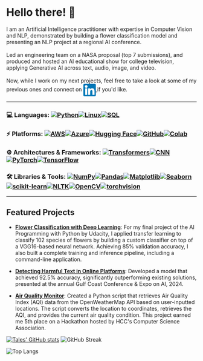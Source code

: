 <h1>Hello there! 👋</h1>
<p>
  I am an Artificial Intelligence practitioner with expertise in Computer Vision and NLP, demonstrated by building a flower classification model and presenting an NLP project at a regional AI conference.
  <br><br>
  Led an engineering team on a NASA proposal (top 7 submissions), and produced and hosted an AI educational show for college television, applying Generative AI across text, audio, image, and video.
  <br><br>
  Now, while I work on my next projects, feel free to take a look at some of my previous ones and connect on
  <a href="https://www.linkedin.com/in/tales-leonidas/" target="_blank">
    <img src="assets/linkedinlogo.png" alt="LinkedIn" style="width:33px; height:33px; vertical-align:middle;">
  </a>
  if you'd like.
</p>

---
### 💻 Languages: [![Python](https://img.shields.io/badge/Python-3776AB?style=for-the-badge&logo=python&logoColor=white)]()[![Linux](https://img.shields.io/badge/Linux-FCC624?style=for-the-badge&logo=linux&logoColor=black)]()[![SQL](https://img.shields.io/badge/SQL-4479A1?style=for-the-badge&logo=mysql&logoColor=white)]()

### ⚡ Platforms: [![AWS](https://img.shields.io/badge/AWS-FF9900?style=for-the-badge&logo=amazonaws&logoColor=white)]()[![Azure](https://img.shields.io/badge/Azure-0089D6?style=for-the-badge&logo=microsoft-azure&logoColor=white)]()[![Hugging Face](https://img.shields.io/badge/Hugging_Face-FFAE2E?style=for-the-badge&logo=huggingface&logoColor=white)]()[![GitHub](https://img.shields.io/badge/GitHub-181717?style=for-the-badge&logo=github&logoColor=white)]()[![Colab](https://img.shields.io/badge/Colab-F9AB00?style=for-the-badge&logo=google-colab&logoColor=white)]()

### ⚙️ Architectures & Frameworks: [![Transformers](https://img.shields.io/badge/Transformers-FFAE2E?style=for-the-badge&logo=huggingface&logoColor=white)]()[![CNN](https://img.shields.io/badge/CNN-336791?style=for-the-badge)]()[![PyTorch](https://img.shields.io/badge/PyTorch-EE4C2C?style=for-the-badge&logo=pytorch&logoColor=white)]()[![TensorFlow](https://img.shields.io/badge/TensorFlow-FF6F00?style=for-the-badge&logo=tensorflow&logoColor=white)]()

### 🛠️ Libraries & Tools: [![NumPy](https://img.shields.io/badge/NumPy-013243?style=for-the-badge&logo=numpy&logoColor=white)]()[![Pandas](https://img.shields.io/badge/Pandas-150458?style=for-the-badge&logo=pandas&logoColor=white)]()[![Matplotlib](https://img.shields.io/badge/Matplotlib-11557C?style=for-the-badge)]()[![Seaborn](https://img.shields.io/badge/Seaborn-2E9AFE?style=for-the-badge)]()[![scikit-learn](https://img.shields.io/badge/scikit--learn-F7931E?style=for-the-badge&logo=scikitlearn&logoColor=white)]()[![NLTK](https://img.shields.io/badge/NLTK-0288D1?style=for-the-badge)]()[![OpenCV](https://img.shields.io/badge/OpenCV-5C3EE8?style=for-the-badge&logo=opencv&logoColor=white)]()[![torchvision](https://img.shields.io/badge/torchvision-EE4C2C?style=for-the-badge&logo=pytorch&logoColor=white)]()

---
## Featured Projects

- [**Flower Classification with Deep Learning**](https://github.com/TLeonidas/uk-flower-classification): For my final project of the AI Programming with Python by Udacity, I applied transfer learning to classify 102 species of flowers by building a custom classifier on top of a VGG16-based neural network. Achieving 85% validation accuracy, I also built a complete training and inference pipeline, including a command-line application.

- [**Detecting Harmful Text in Online Platforms**](https://huggingface.co/spaces/AIGulfCoast2024/Hate_Speech_Text_Classifier): Developed a model that achieved 92.5% accuracy, significantly outperforming existing solutions, presented at the annual Gulf Coast Conference & Expo on AI, 2024.<br>

- [**Air Quality Monitor**](https://github.com/TLeonidas/HCC-CSA-Hackathon): Created a Python script that retrieves Air Quality Index (AQI) data from the OpenWeatherMap API based on user-inputted locations. The script converts the location to coordinates, retrieves the AQI, and provides the current air quality condition. This project earned me 5th place on a Hackathon hosted by HCC's Computer Science Association.


[![Tales' GitHub stats](https://github-readme-stats.vercel.app/api?username=Tleonidas&theme=github_dark )](https://github.com/Tleonidas/github-readme-stats)
![GitHub Streak](https://github-readme-streak-stats.herokuapp.com/?user=Tleonidas&theme=github_dark )
<!-- Center the "Top Langs" card -->
<p>
  <img src="https://github-readme-stats.vercel.app/api/top-langs/?username=Tleonidas&layout=compact&theme=github_dark" alt="Top Langs" />
</p>
